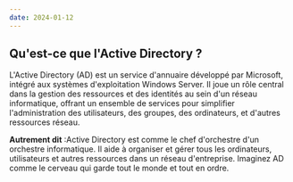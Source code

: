 ```yaml
---
date: 2024-01-12
---
```

## Qu'est-ce que l'Active Directory ?

L'Active Directory (AD) est un service d'annuaire développé par Microsoft, intégré aux systèmes d'exploitation Windows Server. Il joue un rôle central dans la gestion des ressources et des identités au sein d'un réseau informatique, offrant un ensemble de services pour simplifier l'administration des utilisateurs, des groupes, des ordinateurs, et d'autres ressources réseau.

**Autrement dit** :Active Directory est comme le chef d'orchestre d'un orchestre informatique. Il aide à organiser et gérer tous les ordinateurs, utilisateurs et autres ressources dans un réseau d'entreprise. Imaginez AD comme le cerveau qui garde tout le monde et tout en ordre.